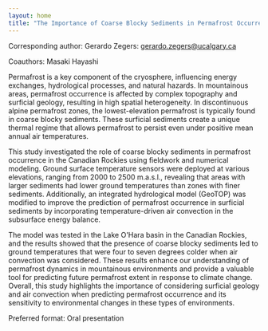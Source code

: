 ```yaml
---
layout: home
title: "The Importance of Coarse Blocky Sediments in Permafrost Occurrence in Mountain Environments."
---
```



Corresponding author: Gerardo Zegers: gerardo.zegers@ucalgary.ca

Coauthors: Masaki Hayashi 

Permafrost is a key component of the cryosphere, influencing energy exchanges, hydrological processes, and natural hazards. In mountainous areas, permafrost occurrence is affected by complex topography and surficial geology, resulting in high spatial heterogeneity. In discontinuous alpine permafrost zones, the lowest-elevation permafrost is typically found in coarse blocky sediments. These surficial sediments create a unique thermal regime that allows permafrost to persist even under positive mean annual air temperatures. 
 
 This study investigated the role of coarse blocky sediments in permafrost occurrence in the Canadian Rockies using fieldwork and numerical modeling. Ground surface temperature sensors were deployed at various elevations, ranging from 2000 to 2500 m.a.s.l., revealing that areas with larger sediments had lower ground temperatures than zones with finer sediments. Additionally, an integrated hydrological model (GeoTOP) was modified to improve the prediction of permafrost occurrence in surficial sediments by incorporating temperature-driven air convection in the subsurface energy balance. 
 
 The model was tested in the Lake O'Hara basin in the Canadian Rockies, and the results showed that the presence of coarse blocky sediments led to ground temperatures that were four to seven degrees colder when air convection was considered. These results enhance our understanding of permafrost dynamics in mountainous environments and provide a valuable tool for predicting future permafrost extent in response to climate change. Overall, this study highlights the importance of considering surficial geology and air convection when predicting permafrost occurrence and its sensitivity to environmental changes in these types of environments.

Preferred format: Oral presentation
